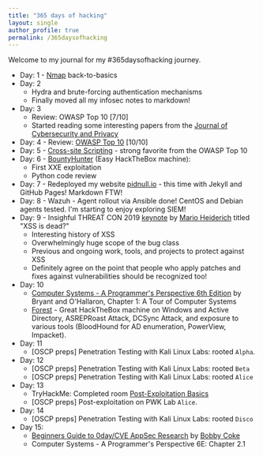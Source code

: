 ```yaml
---
title: "365 days of hacking"
layout: single
author_profile: true
permalink: /365daysofhacking
---
```


Welcome to my journal for my #365daysofhacking journey.

- Day: 1 - [Nmap](https://tryhackme.com/room/furthernmap) back-to-basics
- Day: 2
    - Hydra and brute-forcing authentication mechanisms
    - Finally moved all my infosec notes to markdown!
- Day: 3
    - Review: OWASP Top 10 [7/10]
    - Started reading some interesting papers from the [Journal of Cybersecurity and Privacy](https://www.mdpi.com/journal/jcp)
- Day: 4 -  Review: [OWASP Top 10](https://tryhackme.com/room/owasptop10) [10/10]
- Day: 5 - [Cross-site Scripting](https://tryhackme.com/room/xss) - strong favorite from the OWASP Top 10
- Day: 6 - [BountyHunter](https://www.hackthebox.eu/achievement/machine/429896/359) (Easy HackTheBox machine):
  - First XXE exploitation
  - Python code review
- Day: 7 -  Redeployed my website [pidnull.io](https://pidnull.io) - this time with Jekyll and GitHub Pages! Markdown FTW!
- Day: 8 - Wazuh - Agent rollout via Ansible done! CentOS and Debian agents tested. I'm starting to enjoy exploring SIEM!
- Day: 9 - Insighful THREAT CON 2019 [keynote](https://www.youtube.com/watch?v=qEzBnzhluHY) by [Mario Heiderich](https://cure53.de/) titled "XSS is dead?"
  - Interesting history of XSS
  - Overwhelmingly huge scope of the bug class
  - Previous and ongoing work, tools, and projects to protect against XSS
  - Definitely agree on the point that people who apply patches and fixes against vulnerabilities should be recognized too!
- Day: 10
  - [Computer Systems - A Programmer's Perspective 6th Edition](https://csapp.cs.cmu.edu) by Bryant and O'Hallaron, Chapter 1: A Tour of Computer Systems
  - [Forest](https://www.hackthebox.eu/achievement/machine/429896/212) - Great HackTheBox machine on Windows and Active Directory, ASREPRoast Attack, DCSync Attack, and exposure to various tools (BloodHound for AD enumeration, PowerView, Impacket).
- Day: 11
  - [OSCP preps] Penetration Testing with Kali Linux Labs: rooted `Alpha`.
- Day: 12
  - [OSCP preps] Penetration Testing with Kali Linux Labs: rooted `Beta`
  - [OSCP preps] Penetration Testing with Kali Linux Labs: rooted `Alice`
- Day: 13
  - TryHackMe: Completed room [Post-Exploitation Basics](https://tryhackme.com/room/postexploit)
  - [OSCP preps] Post-exploitation on PWK Lab `Alice`.
- Day: 14
  - [OSCP preps] Penetration Testing with Kali Linux Labs: rooted `Disco`
- Day 15:
  - [Beginners Guide to 0day/CVE AppSec Research](https://0xboku.com/2021/09/14/0dayappsecBeginnerGuide.html) by [Bobby Coke](https://twitter.com/0xBoku)
  - Computer Systems - A Programmer's Perspective 6E: Chapter 2.1
